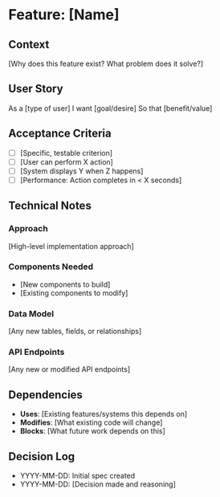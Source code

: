 # Feature: [Name]

## Context
[Why does this feature exist? What problem does it solve?]

## User Story
As a [type of user]
I want [goal/desire]
So that [benefit/value]

## Acceptance Criteria
- [ ] [Specific, testable criterion]
- [ ] [User can perform X action]
- [ ] [System displays Y when Z happens]
- [ ] [Performance: Action completes in < X seconds]

## Technical Notes
### Approach
[High-level implementation approach]

### Components Needed
- [New components to build]
- [Existing components to modify]

### Data Model
[Any new tables, fields, or relationships]

### API Endpoints
[Any new or modified API endpoints]

## Dependencies
- **Uses**: [Existing features/systems this depends on]
- **Modifies**: [What existing code will change]
- **Blocks**: [What future work depends on this]

## Decision Log
- YYYY-MM-DD: Initial spec created
- YYYY-MM-DD: [Decision made and reasoning]